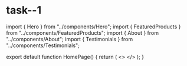 # task--1
import { Hero } from "../components/Hero";
import { FeaturedProducts } from "../components/FeaturedProducts";
import { About } from "../components/About";
import { Testimonials } from "../components/Testimonials";

export default function HomePage() {
  return (
    <>
      <Hero />
      <FeaturedProducts />
      <About />
      <Testimonials />
    </>
  );
}
